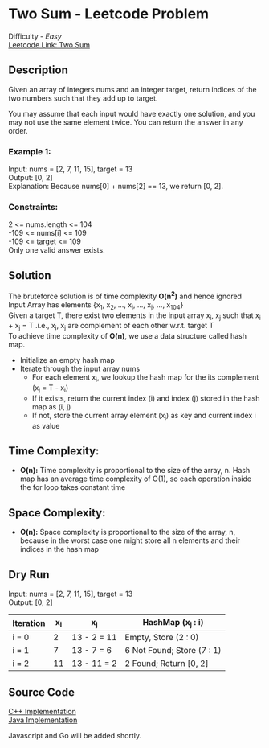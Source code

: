 # Two Sum - Leetcode Problem
Difficulty - *Easy*  
[Leetcode Link: Two Sum](https://leetcode.com/problems/two-sum/description/)
## Description  
Given an array of integers nums and an integer target, return indices of the two numbers such that they add up to target.

You may assume that each input would have exactly one solution, and you may not use the same element twice. You can return the answer in any order.

### Example 1:
Input: nums = [2, 7, 11, 15], target = 13  
Output: [0, 2]  
Explanation: Because nums[0] + nums[2] == 13, we return [0, 2].  

### Constraints:
2 <= nums.length <= 104  
-109 <= nums[i] <= 109  
-109 <= target <= 109  
Only one valid answer exists.  

## Solution
The bruteforce solution is of time complexity **O(n<sup>2</sup>)** and hence ignored  
Input Array has elements {x<sub>1</sub>, x<sub>2</sub>, ..., x<sub>i</sub>, ..., x<sub>j</sub>, ..., x<sub>104</sub>}  
Given a target T, there exist two elements in the input array x<sub>i</sub>, x<sub>j</sub> such that x<sub>i</sub> + x<sub>j</sub> = T .i.e., x<sub>i</sub>, x<sub>j</sub> are complement of each other w.r.t. target T  
To achieve time complexity of **O(n)**, we use a data structure called hash map.  
* Initialize an empty hash map
* Iterate through the input array nums
    * For each element x<sub>i</sub>, we lookup the hash map for the its complement (x<sub>j</sub> = T - x<sub>i</sub>)
    * If it exists, return the current index (i) and index (j) stored in the hash map as (i, j)
    * If not, store the current array element (x<sub>i</sub>) as key and current index i as value

## Time Complexity:
* **O(n):** Time complexity is proportional to the size of the array, n. Hash map has an average time complexity of O(1), so each operation inside the for loop takes constant time
## Space Complexity:
* **O(n):** Space complexity is proportional to the size of the array, n, because in the worst case one  might store all n elements and their indices in the hash map

## Dry Run

Input: nums = [2, 7, 11, 15], target = 13  
Output: [0, 2]  

| Iteration   | x<sub>i</sub>  | x<sub>j</sub>  | HashMap (x<sub>j</sub> : i) |
| ----------- | -------------- | -------------- | --------------------------- |
| i = 0       | 2              | 13 - 2 = 11    | Empty, Store (2 : 0)       |
| i = 1       | 7              | 13 - 7 = 6     | 6 Not Found; Store (7 : 1)  |
| i = 2       | 11             | 13 - 11 = 2    | 2 Found; Return [0, 2]     |

## Source Code
[C++ Implementation](./twosum.cpp)  
[Java Implementation](./Solution.java)

Javascript and Go will be added shortly.